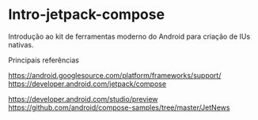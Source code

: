 # Intro-jetpack-compose
Introdução ao kit de ferramentas moderno do Android para criação de IUs nativas.


Principais referências

https://android.googlesource.com/platform/frameworks/support/
https://developer.android.com/jetpack/compose

https://developer.android.com/studio/preview
https://github.com/android/compose-samples/tree/master/JetNews
